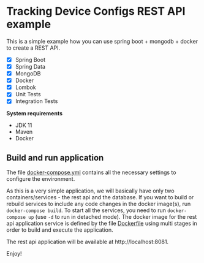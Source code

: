 # Tracking Device Configs REST API example
This is a simple example how you can use spring boot + mongodb + docker to create a REST API.

- [x] Spring Boot
- [x] Spring Data
- [x] MongoDB
- [x] Docker
- [x] Lombok
- [x] Unit Tests
- [x] Integration Tests

**System requirements**
- JDK 11
- Maven
- Docker

## Build and run application
The file [docker-compose.yml](docker-compose.yml) contains all the necessary settings to configure the environment. 

As this is a very simple application, we will basically have only two containers/services - the rest api and the database. If you want to  build or rebuild services to include any code changes in the docker image(s), run `docker-compose build`. To start all the services, you need to run `docker-compose up` (use `-d` to run in detached mode). The docker image for the rest api application service is defined by the file [Dockerfile](Dockerfile) using multi stages in order to build and execute the application.

The rest api application will be available at http://localhost:8081.

Enjoy!
